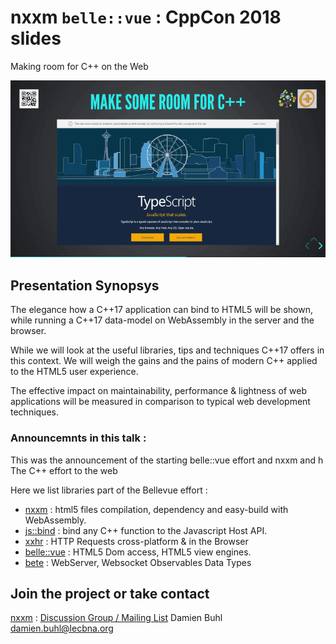 # nxxm `belle::vue` : CppCon 2018 slides
Making room for C++ on the Web 

![Demo](./demo.gif)

## Presentation Synopsys
The elegance how a C++17 application can bind to HTML5 will be shown, while running a C++17 data-model on WebAssembly in the server and the browser.

While we will look at the useful libraries, tips and techniques C++17 offers in this context. We will weigh the gains and the pains of modern C++ applied to the HTML5 user experience.

The effective impact on maintainability, performance & lightness of web applications will be measured in comparison to typical web development techniques.

### Announcemnts in this talk : 
This was the announcement of the starting belle::vue effort and nxxm and h
 The C++ effort to the web

Here we list libraries part of the Bellevue effort :
- [nxxm](https://nxxm.github.io/) : html5 files compilation, dependency and easy-build with WebAssembly.
- [js::bind](https://github.com/nxxm/js-bind) : bind any C++ function to the Javascript Host API.
- [xxhr](https://nxxm.github.io/xxhr) : HTTP Requests cross-platform &amp; in the Browser
- [belle::vue](https://github.com/bellevue) : HTML5 Dom access, HTML5 view engines.
- [bete](https://github.com/nxxm/bete) : WebServer, Websocket Observables Data Types


## Join the project or take contact
[nxxm](https://nxxm.github.io/) : [Discussion Group / Mailing List](https://groups.google.com/forum/#!forum/nxxm)
Damien Buhl
damien.buhl@lecbna.org
